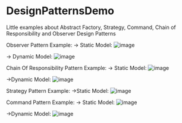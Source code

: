 # DesignPatternsDemo
Little examples about Abstract Factory, Strategy, Command, Chain of Responsibility and  Observer Design Patterns

Observer Pattern Example:
-> Static Model:
![image](https://user-images.githubusercontent.com/60623941/164944271-0ea4cf1d-f01f-431d-b489-8693d5509094.png)

-> Dynamic Model:
![image](https://user-images.githubusercontent.com/60623941/164944292-41b7fd49-0765-4275-9995-02ee72aaa146.png)


Chain Of Responsibility Pattern Example:
-> Static Model:
![image](https://user-images.githubusercontent.com/60623941/164944333-d1db5182-c746-415f-a230-f808350d4263.png)

->Dynamic Model:
![image](https://user-images.githubusercontent.com/60623941/164944350-de7f1b2a-2e26-4894-b37e-8723fa693ee6.png)

Strategy Pattern Example:
->Static Model:
![image](https://user-images.githubusercontent.com/60623941/164944372-a972181e-3026-4b70-93a6-d90ad609aa6d.png)


Command Pattern Example:
-> Static Model:
![image](https://user-images.githubusercontent.com/60623941/164944406-8f51dc0d-3cc9-45b5-b3ee-1fad4fb40327.png)

->Dynamic Model:
![image](https://user-images.githubusercontent.com/60623941/164944414-9f23563c-ee6f-4610-8d0f-3714a1944459.png)

